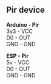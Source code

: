 <h2>Pir device</h2>
<p>
<b>Arduino - Pir</b>
<br/><span>3v3 - VCC</span>
<br/><span>D0 - OUT</span>
<br/><span>GND - GND</span>
</p>
<p>
<b>ESP - Pir</b>
<br/><span>5v - VCC</span>
<br/><span>D0 - OUT</span>
<br/><span>GND - GND</span>
</p>
